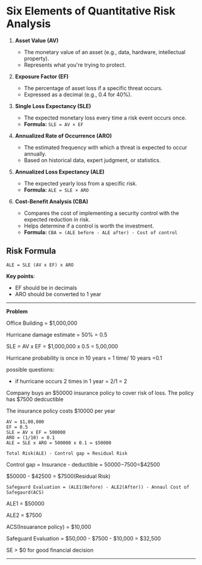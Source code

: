 # Six Elements of Quantitative Risk Analysis

1. **Asset Value (AV)**  
   - The monetary value of an asset (e.g., data, hardware, intellectual property).  
   - Represents what you're trying to protect.

2. **Exposure Factor (EF)**  
   - The percentage of asset loss if a specific threat occurs.  
   - Expressed as a decimal (e.g., 0.4 for 40%).

3. **Single Loss Expectancy (SLE)**  
   - The expected monetary loss every time a risk event occurs once.  
   - **Formula:** `SLE = AV × EF`

4. **Annualized Rate of Occurrence (ARO)**  
   - The estimated frequency with which a threat is expected to occur annually.  
   - Based on historical data, expert judgment, or statistics.

5. **Annualized Loss Expectancy (ALE)**  
   - The expected yearly loss from a specific risk.  
   - **Formula:** `ALE = SLE × ARO`

6. **Cost-Benefit Analysis (CBA)**  
   - Compares the cost of implementing a security control with the expected reduction in risk.  
   - Helps determine if a control is worth the investment.  
   - **Formula:** `CBA = (ALE before - ALE after) - Cost of control`


## **Risk Formula**
   `ALE = SLE (AV x EF) x ARO`

**Key points**:
- EF should be in decimals
- ARO should be converted to 1 year

---
**Problem**

Office Building = $1,000,000

Hurricane damage estimate = 50% = 0.5

SLE = AV x EF = $1,000,000 x 0.5 = 5,00,000

Hurricane probability is once in 10 years = 1 time/ 10 years =0.1

possible questions:
 - if hurricane occurs 2 times in 1 year = 2/1 = 2

Company buys an $50000 insurance policy to cover risk of loss. The policy has $7500 dedcuctible 

The insurance policy costs $10000 per year

```
AV = $1,00,000
EF = 0.5
SLE = AV x EF = 500000
ARO = (1/10) = 0.1
ALE = SLE x ARO = 500000 x 0.1 = $50000
```

`Total Risk(ALE) - Control gap = Residual Risk`

Control gap = Insurance - deductible = $50000-$7500=$42500

$50000 - $42500 = $7500(Residual Risk)


```Safegaurd Evaluation = (ALE1(Before) - ALE2(After)) - Annaul Cost of Safegaurd(ACS)```

ALE1 = $50000

ALE2 = $7500

ACS(Insuarance policy) = $10,000

Safeguard Evaluation = $50,000 - $7500 - $10,000 = $32,500

SE > $0 for good financial decision


---